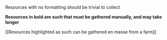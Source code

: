 Resources with no formatting should be trivial to collect

**Resources in bold are such that must be gathered manually, and may take longer**

[[Resources highlighted as such can be gathered en masse from a farm]]

